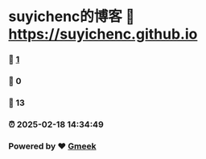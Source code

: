 # suyichenc的博客 :link: https://suyichenc.github.io 
### :page_facing_up: [1](https://suyichenc.github.io/tag.html) 
### :speech_balloon: 0 
### :hibiscus: 13 
### :alarm_clock: 2025-02-18 14:34:49 
### Powered by :heart: [Gmeek](https://github.com/Meekdai/Gmeek)
